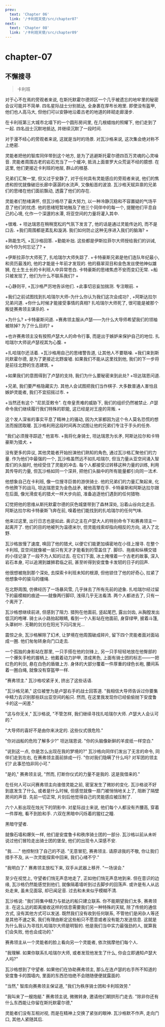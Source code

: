 ```yaml
---
prev:
  text: 'Chapter 06'
  link: '/卡利班天使/src/chapter07'
next:
  text: 'Chapter 08'
  link: '/卡利班天使/src/chapter09'
---
```


# chapter-07

## 不懈搜寻

> 卡利班

对于心不在焉的旁观者来说, 在斯托默霍尔德郊区一个几乎被遗忘的地牢里的秘密会议可能并不简单. 四名星际战士分别抵达, 全身裹在厚布长袍里. 即使没有盔甲, 他们也人高马大, 但他们可以安静地沿着古老的地道的砖砌走廊漫步.

在卡利班第三大城市北墙下的一个圆形房间里, 在几根蜡烛的照耀下, 他们走到了一起. 四名战士沉默地抵达, 并继续沉默了一段时间.

对于漫不经心的旁观者来说, 这就是当时的场景. 对瓦沙格来说, 这次集会绝对称不上绝密.

灵能者把他的智库同伴带到这个地方, 是为了逃避斯托霍尔德四百万灵魂的心灵噪音. 灵能者周围古老的岩石充当了一个缓冲, 抵消上面普罗大众荒诞不经的臆想. 在这里, 他们更接近卡利班的地层, 群山的根基.

兄弟们汇聚一堂, 但又过于安静了, 对于任何具有灵能感应的旁观者来说, 他们的焦虑和担忧就像破旧长廊中潺潺的水流声, 又像船首的波浪. 瓦沙格天赋异禀的兄弟们的思绪在他们面前飘动, 透露了他们的存在.

灵能者们愁绪满怀, 但瓦沙格尽了最大努力, 以一种冷静沉稳和不容置疑的气场平息了他们的忧虑. 他的思绪短暂地触及了他三个同伴中的每一个, 提醒他们平息自己的心境, 化作一个深邃的水潭, 将亚空间的力量将灌入其中.

+很难. + 坦达瑞恩在稍稍宽松的气氛下发言了, 他的话是通过灵能传达的, 而不是口舌. +我们周围都是紊乱和漩涡. 我们如何防止这种无序进入我们的脑海? +

+熟能生巧, +瓦沙格回答. +勤能补拙. 这些都是伊斯拉菲尔大师授给我们的训诫, 如今你为何忘记了? +

+伊斯拉菲尔大师死了, 扎哈瑞尔大师失踪了. +卡特豪斯兄弟是他们连队年纪最小, 和资历最浅的, 他的才能是十年前才发现的. 他的翡翠双目和金色发丝使他神似雄狮, 在土生土长的卡利班人中异常苍白. 卡特豪斯的思绪焦虑不安而变幻无常. +船只被发现了, 他们为什么不联系我们? +

+心静则平, +瓦沙格严厉地告诉他们. +此事切忌妄加揣测. 专注眼前. +

+我们之前试图找到扎哈瑞尔大师–为什么你认为我们这次会成功? , +阿斯达拉尔兄弟问道. +你什么时候才能接受事情的真相? 扎哈瑞尔大师死了, 很可能是被那个叛徒赛弗领主谋杀的. +

+为什么? +卡特豪斯问道. +赛弗领主服从卢瑟——为什么大导师希望我们的领袖被除掉? 为了什么目的? +

+也许赛弗领主没有按照卢瑟大人的命令行事, 而是出于嫉妒来保护自己的地位. 扎哈瑞尔大师说卢瑟视其为心腹. +

+扎哈瑞尔还活着. +瓦沙格用自己的思绪警告道, 让其他人不要聒噪. +我们来到斯托默霍尔德, 是为了更接近北野废墟. 如果我们不能从这里找到他, 我们的下一步将是前往北野的生态建筑. +

+如果我们的意图得到了卢瑟的支持, 我们为什么要秘密来到此处? +坦达瑞恩问道.

+兄弟, 我们要严格隐藏实力. 其他人会试图把我们当作棋子. 大多数普通人害怕且嫉妒灵能者, 我们不宜招摇过市. +

+当然还有这个 "尼凯亚敕令". 在帝皇责难的威胁下, 我们的组织仍然被禁止. 卢瑟命令我们继续履行我们特殊的职能, 这已经是对王座的背叛. +

这个发人深省的事实平息了精神上的骚动, 因为大家都因为这个令人莫名恐慌的想法而报团取暖. 瓦沙格利用这段时间再次试图让他的兄弟们专注于手头的任务.

"我们必须搜寻踪迹," 他宣布. +我将化身骑士, 坦达瑞恩为长矛, 阿斯达拉尔和卡特豪斯为猎犬. +

没有更多的异议, 其他灵能者开始扮演他们熟知的角色, 通过瓦沙格汇聚他们的力量. 作为他们中最强的一个, 瓦沙格虽然远不如扎哈瑞尔, 但当力量从亚空间涌入智库们的头脑时, 他经受住了灵能的冲击. 每个人都接受过转移这种力量的训练, 利用其传导的力量, 但瓦沙格如同一个深井, 把他们头脑中的所有能量都引向同一法术.

他想象自己在卡利班, 像一位搜寻巨兽的游侠骑士. 他的兄弟们的力量汇聚起来, 化作他胯下的战马, 坦达瑞恩变为金色战矛, 被他高擎在手. 卡特豪斯和阿斯达拉尔跟在后面, 像光滑皮毛的猎犬一样大步向前, 准备追逐他们遇到的任何猎物.

幻觉把他的思维从斯托默霍尔德的灰色城堡带到了森林深处, 沿着山谷向北走去. 阿斯达拉尔和卡特豪斯飞奔在前, 嗅着他们能找到的扎哈瑞尔的任何气味.

他来过这里, 出行日志也是如此. 奥识之主在卢瑟大人的特别命令下和赛弗领主一起离开了. 他们的目的地被列为温德米尔, 但灵能线索却指向相反的方向, 进入了北野.

瓦沙格放慢了速度, 唤回了他的猎犬, 以便它们能更加缜密地在小径上搜寻. 在整个卡利班, 亚空间就像被一层只有天才才能看到的雪盖住了. 脚印、拖痕和纵横交错的小径记录了一段不为人知的过去. 在它们下面, 冰土掩埋着一个古老的故事, 深入岩石本身, 可以追溯到雄狮君临之前, 甚至听得到安度鲁卡发轫的日子的回声.

他很想被拖到那个深处, 去探索卡利班未知的根源, 但他锁住了他的好奇心, 拉紧了他想象中的骏马的缰绳.

在北野周围, 仿佛经历了一场暴风雪, 几乎抹去了所有先前的迹象. 扎哈瑞尔经过留下的最模糊的痕迹——就像两行脚印, 浅得几乎无法看清. 两个人都进去了, 只有一个离开了.

瓦沙格想继续前进, 但感到了阻力. 猎狗在他面前, 竖起尾巴, 露出剑齿, 从胸膛发出低沉的咆哮. 骑士从小路抬起眼睛, 看到一个人影站在他面前, 身穿绿甲, 披着斗篷, 头罩树叶. 无鞘的剑刃在阳光下闪闪发光…

震惊之余, 瓦沙格解除了幻术, 让梦境在他周围破成碎片, 留下四个灵能者面对面站成一圈. 他们匆匆转身向门口走去.

一个孤独的身影站在那里, 一只手搭在他的剑锋上, 另一只手轻轻地放在他臀部的一个爆矢手枪的握柄上. 他戴着动力护甲, 漆成黑色, 上面有骑士团的标志——一把红色的利剑, 悬在白色的盾徽上方. 身体的大部分覆着一件厚重的绿色长袍, 腰间系着一圈白绳, 就像没有穿盔甲一样.

"赛弗领主." 瓦沙格咬紧牙关, 挤出了这些话语.

"瓦沙格兄弟," 这位被誉为是卢瑟右手的战士回答道. "我相信大导师告诉过你要集中精力去识别那些跃出亚空间的船只. 然而, 在这里我发现你已经偷偷抛下安度鲁卡的这一闲差."

"这与你无关," 瓦沙格说, "不管怎样, 我们继续寻找扎哈瑞尔大师. 卢瑟大人会认可的."

"大导师的喜好不是由你来决定的. 这些仪式很危险."

"你对战船的危险了解多少?" 坦达瑞恩说. "你的头脑像新鲜的羊皮纸一样空白."

"说到这一点, 你是怎么出现在我的梦境的?" 瓦沙格向同伴们发出了无言的命令, 同伴们走到左右, 在赛弗领主面前排成一行. "你对我们隐瞒了什么吗? 对军团的领主们? 此事恐怕非同小可."

"是的," 赛弗领主说, "然而, 打断你仪式的力量不是我的. 这是我借来的."

在任何人可以问赛弗领主向谁借灵能之前, 密室发生了微妙的变化. 瓦沙格说不好到底发生了什么, 或者是什么时候, 但感觉就像一扇门被悄悄地关上了, 阻断了隔壁房间的声音. 先前一切正常, 片刻后他觉得自己的灵能感应被压制了.

六个人影出现在烛光下的阴影中. 对星际战士来说, 他们每个人都没有齐腰高, 穿着一件厚袍, 看不到脸和手. 六双在黑暗中闪烁着的猩红之瞳.

黑暗守望者.

就像石墙和爆矢一样, 他们是安度鲁卡和秩序骑士团的一部分. 瓦沙格以前从未听说过他们冒险走出骑士团的堡垒, 他们的出现令人深感不安.

"我……" 他控制住了自己的不适. "无意冒犯, 赛弗领主. 请原谅我的不敬, 你让我们措手不及, 从一次灵能探索中回来, 我们心绪不宁."

"我明白了." 赛弗领主放松下来, 双手从武器上移开. "一场误会."

至少在视觉上, 守望者们悄无声息地走了, 正如他们悄无声息地到来. 但在意识的边缘, 瓦沙格仍然能感觉到他们, 就像隔着墙听到过去脚步的回荡声. 或许是有人从远处走来, 虽未见面容, 却已闻足音. 过去和未来似乎模糊不清.

瓦沙格说: "我们将集中精力与抵达的船只建立联系. 你不能期望我们太多, 赛弗领主. 在这么远的距离接收这样的信息需要我们另一种特殊的天赋, 除了传统的通信方式, 没有其他方式可以发送. 既然我们没有收到任何联系, 不管他们是闲杂人等还是其他不速之客, 我们有理由断定这些船只不愿意或者没有能力发送信息. 这就是为什么我认为寻找扎哈瑞尔大师是明智的. 他是我们当中实力最强劲的人, 就算我们会失败, 他也会成功的."

赛弗领主从一个灵能者的脸上看向另一个灵能者, 依次揣摩他们每个人.

"我理解. 如果你联系扎哈瑞尔大师, 或者发现他发生了什么, 你会立即通知卢瑟大人吗?"

瓦沙格想到了守望者. 如果他们在协助赛弗领主, 那么在连卢瑟的右手所不知道的安度鲁卡的围墙内, 里面的东西恐怕绝不会随随便便就露面的.

"当然," 智库向赛弗领主保证道, "我们为秩序骑士团和卡利班效劳."

"我叫来了一艘炮艇." 赛弗领主说, 微微转身, 邀请他们朝拱形门走去. "除非你还有什么东西能让你留在斯托默霍尔德,"

灵能者们没有互相对视, 而是在精神上交换了紧张的眼神. 瓦沙格默不作声, 走向门口, 其他人紧随其后.
